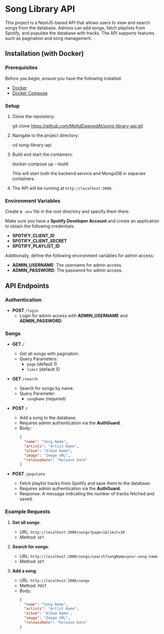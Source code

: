 # Song Library API

This project is a NestJS-based API that allows users to view and search songs from the database. Admins can add songs, fetch playlists from Spotify, and populate the database with tracks. The API supports features such as pagination and song management.

## Installation (with Docker)

### Prerequisites

Before you begin, ensure you have the following installed:

- [Docker](https://www.docker.com/get-started)
- [Docker Compose](https://docs.docker.com/compose/install/)

### Setup

1. Clone the repository:

   git clone https://github.com/MohdDawoodAt/song-library-api.git

2. Navigate to the project directory:

   cd song-library-api

3. Build and start the containers:

   docker-compose up --build

   This will start both the backend service and MongoDB in separate containers.

4. The API will be running at `http://localhost:3000`.

### Environment Variables

Create a `.env` file in the root directory and specify them there.

Make sure you have a **Spotify Developer Account** and create an application to obtain the following credentials:

- **SPOTIFY_CLIENT_ID**
- **SPOTIFY_CLIENT_SECRET**
- **SPOTIFY_PLAYLIST_ID**

Additionally, define the following environment variables for admin access:

- **ADMIN_USERNAME**: The username for admin access.
- **ADMIN_PASSWORD**: The password for admin access.

## API Endpoints

### Authentication

- **POST** `/login`
  - Login for admin access with **ADMIN_USERNAME** and **ADMIN_PASSWORD**.

### Songs

- **GET** `/`

  - Get all songs with pagination.
  - Query Parameters:
    - `page` (default 1)
    - `limit` (default 5)

- **GET** `/search`

  - Search for songs by name.
  - Query Parameter:
    - `songName` (required)

- **POST** `/`

  - Add a song to the database.
  - Requires admin authentication via the **AuthGuard**.
  - Body:
    ```json
    {
      "name": "Song Name",
      "artists": "Artist Name",
      "album": "Album Name",
      "image": "Image URL",
      "releaseDate": "Release Date"
    }
    ```

- **POST** `/populate`
  - Fetch playlist tracks from Spotify and save them to the database.
  - Requires admin authentication via the **AuthGuard**.
  - Response: A message indicating the number of tracks fetched and saved.

### Example Requests

1. **Get all songs**:

   - URL: `http://localhost:3000/songs?page=1&limit=10`
   - Method: `GET`

2. **Search for songs**:

   - URL: `http://localhost:3000/songs/search?songName=your-song-name`
   - Method: `GET`

3. **Add a song**:
   - URL: `http://localhost:3000/songs`
   - Method: `POST`
   - Body:
     ```json
     {
       "name": "Song Name",
       "artists": "Artist Name",
       "album": "Album Name",
       "image": "Image URL",
       "releaseDate": "Release Date"
     }
     ```
